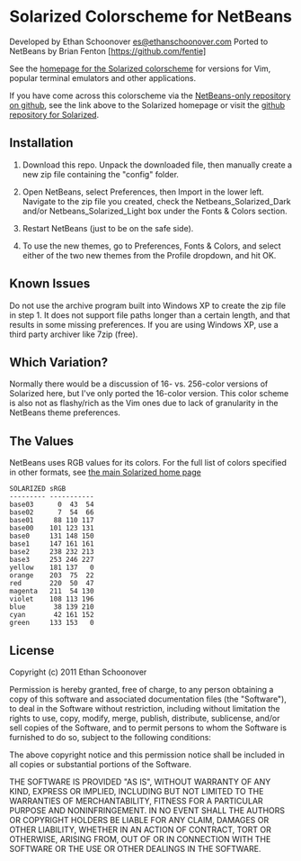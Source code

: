 Solarized Colorscheme for NetBeans
==============================

Developed by Ethan Schoonover <es@ethanschoonover.com>
Ported to NetBeans by Brian Fenton [https://github.com/fentie]

See the [homepage for the Solarized colorscheme][solarized] for versions for 
Vim, popular terminal emulators and other applications.

If you have come across this colorscheme via the [NetBeans-only repository on 
github][netbeans-solarized-github], see the link above to the Solarized homepage or
visit the [github repository for Solarized][solarized-github].

[solarized]: http://ethanschoonover.com/solarized
[solarized-github]: https://github.com/altercation/solarized
[netbeans-solarized-github]: https://github.com/altercation/netbeans-colors-solarized

Installation
------------

1. Download this repo. Unpack the downloaded file, then manually create a 
   new zip file containing the "config" folder.

2. Open NetBeans, select Preferences, then Import in the lower left. Navigate
   to the zip file you created, check the Netbeans\_Solarized\_Dark and/or 
   Netbeans\_Solarized\_Light box under the Fonts & Colors section. 

3. Restart NetBeans (just to be on the safe side). 

4. To use the new themes, go to Preferences, Fonts & Colors, and select either 
   of the two new themes from the Profile dropdown, and hit OK.

Known Issues
------------

Do not use the archive program built into Windows XP to create the zip file
in step 1. It does not support file paths longer than a certain length, and
that results in some missing preferences. If you are using Windows XP, use
a third party archiver like 7zip (free).

Which Variation?
----------------

Normally there would be a discussion of 16- vs. 256-color versions of Solarized
here, but I've only ported the 16-color version. This color scheme is also not as 
flashy/rich as the Vim ones due to lack of granularity in the NetBeans theme 
preferences.

The Values
----------

NetBeans uses RGB values for its colors. For the full list of colors specified in
other formats, see [the main Solarized home page][solarized]

    SOLARIZED sRGB
    --------- -----------
    base03      0  43  54
    base02      7  54  66
    base01     88 110 117
    base00    101 123 131
    base0     131 148 150
    base1     147 161 161
    base2     238 232 213
    base3     253 246 227
    yellow    181 137   0
    orange    203  75  22
    red       220  50  47
    magenta   211  54 130
    violet    108 113 196
    blue       38 139 210
    cyan       42 161 152
    green     133 153   0

License
-------
Copyright (c) 2011 Ethan Schoonover

Permission is hereby granted, free of charge, to any person obtaining a copy
of this software and associated documentation files (the "Software"), to deal
in the Software without restriction, including without limitation the rights
to use, copy, modify, merge, publish, distribute, sublicense, and/or sell
copies of the Software, and to permit persons to whom the Software is
furnished to do so, subject to the following conditions:

The above copyright notice and this permission notice shall be included in
all copies or substantial portions of the Software.

THE SOFTWARE IS PROVIDED "AS IS", WITHOUT WARRANTY OF ANY KIND, EXPRESS OR
IMPLIED, INCLUDING BUT NOT LIMITED TO THE WARRANTIES OF MERCHANTABILITY,
FITNESS FOR A PARTICULAR PURPOSE AND NONINFRINGEMENT. IN NO EVENT SHALL THE
AUTHORS OR COPYRIGHT HOLDERS BE LIABLE FOR ANY CLAIM, DAMAGES OR OTHER
LIABILITY, WHETHER IN AN ACTION OF CONTRACT, TORT OR OTHERWISE, ARISING FROM,
OUT OF OR IN CONNECTION WITH THE SOFTWARE OR THE USE OR OTHER DEALINGS IN
THE SOFTWARE.
